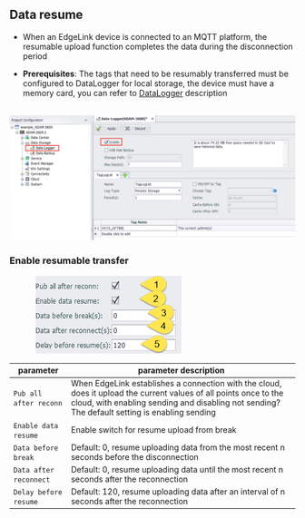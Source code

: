 ## Data resume

- When an EdgeLink device is connected to an MQTT platform, the resumable upload function completes the data during the disconnection period

- **Prerequisites**: The tags that need to be resumably transferred must be configured to DataLogger for local storage, the device must have a memory card, you can refer to [DataLogger](../../DataLogger/DataLogger.html) description

 &emsp;&emsp;&emsp; ![](DataLogger_enable.png)

### Enable resumable transfer

 &emsp;&emsp;&emsp; ![](resume_001.png)


| parameter |  parameter description                                                                                                                                 |
| ------------------ | -------------------------------------------------------------------------------------------------------------------------------|
|`Pub all after reconn`|When EdgeLink establishes a connection with the cloud, does it upload the current values of all points once to the cloud, with enabling sending and disabling not sending? The default setting is enabling sending                                           |
|`Enable data resume`|Enable switch for resume upload from break                                                                                                                  |
|`Data before break`|Default: 0, resume uploading data from the most recent n seconds before the disconnection                                                                                                                  |
|`Data after reconnect`|Default: 0, resume uploading data until the most recent n seconds after the  reconnection                                                                                                |
|`Delay before resume`|Default: 120, resume uploading data after an interval of n seconds after the reconnection                                                   
